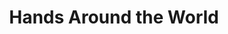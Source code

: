 ---
pid: ls85
title: Hands Around the World
location_transcription: Outside 30th St. Station
coordinates: "[-75.181778347936, 39.955837468573]"
zipcode: '19067'
gen_neighborhood: 
neighborhood: 
outside_phl: 'Morrisville PA '
age: '54'
age_range: 50-59
instagram: 
image_file_name: ls_85.jpg
proposal_transcription: |-
  Hands around the globe connecting to each other- grasping each others hands. This monument would show unity of people, regardless of color, creed or ethnic background.
  This would be deematch as a globe of the world.
topic: Unity,Uplifting,Race Ethnicity
topic_summary: 0, 0, 0
type: Other No Form
keywords_other: Globe; Unity of People
credit: Dani L. Parker
image_labels: People holding hands in the form of an X around a representation of
  the globe.
twitter: 
facebook: 
permalink: "/monuments/ls85/"
layout: item-page
---